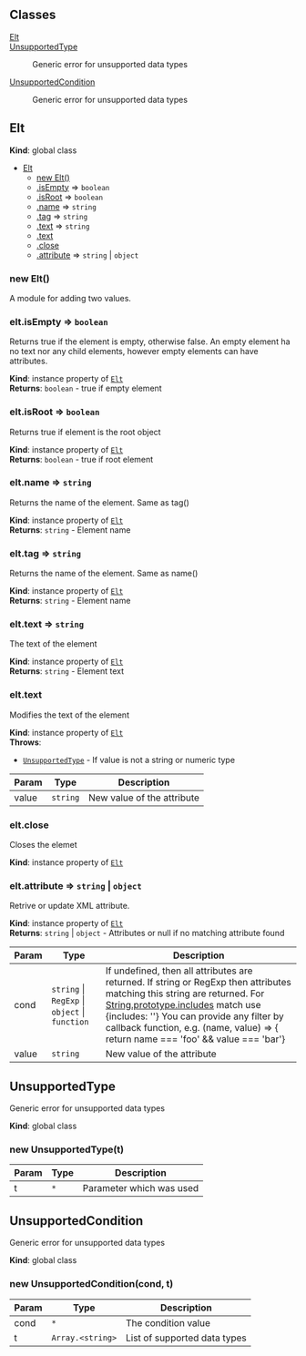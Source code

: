 ## Classes

<dl>
<dt><a href="#Elt">Elt</a></dt>
<dd></dd>
<dt><a href="#UnsupportedType">UnsupportedType</a></dt>
<dd><p>Generic error for unsupported data types</p>
</dd>
<dt><a href="#UnsupportedCondition">UnsupportedCondition</a></dt>
<dd><p>Generic error for unsupported data types</p>
</dd>
</dl>

<a name="Elt"></a>

## Elt
**Kind**: global class  

* [Elt](#Elt)
    * [new Elt()](#new_Elt_new)
    * [.isEmpty](#Elt+isEmpty) ⇒ <code>boolean</code>
    * [.isRoot](#Elt+isRoot) ⇒ <code>boolean</code>
    * [.name](#Elt+name) ⇒ <code>string</code>
    * [.tag](#Elt+tag) ⇒ <code>string</code>
    * [.text](#Elt+text) ⇒ <code>string</code>
    * [.text](#Elt+text)
    * [.close](#Elt+close)
    * [.attribute](#Elt+attribute) ⇒ <code>string</code> \| <code>object</code>

<a name="new_Elt_new"></a>

### new Elt()
A module for adding two values.

<a name="Elt+isEmpty"></a>

### elt.isEmpty ⇒ <code>boolean</code>
Returns true if the element is empty, otherwise false.An empty element ha no text nor any child elements, however empty elements can have attributes.

**Kind**: instance property of [<code>Elt</code>](#Elt)  
**Returns**: <code>boolean</code> - true if empty element  
<a name="Elt+isRoot"></a>

### elt.isRoot ⇒ <code>boolean</code>
Returns true if element is the root object

**Kind**: instance property of [<code>Elt</code>](#Elt)  
**Returns**: <code>boolean</code> - true if root element  
<a name="Elt+name"></a>

### elt.name ⇒ <code>string</code>
Returns the name of the element. Same as tag()

**Kind**: instance property of [<code>Elt</code>](#Elt)  
**Returns**: <code>string</code> - Element name  
<a name="Elt+tag"></a>

### elt.tag ⇒ <code>string</code>
Returns the name of the element. Same as name()

**Kind**: instance property of [<code>Elt</code>](#Elt)  
**Returns**: <code>string</code> - Element name  
<a name="Elt+text"></a>

### elt.text ⇒ <code>string</code>
The text of the element

**Kind**: instance property of [<code>Elt</code>](#Elt)  
**Returns**: <code>string</code> - Element text  
<a name="Elt+text"></a>

### elt.text
Modifies the text of the element

**Kind**: instance property of [<code>Elt</code>](#Elt)  
**Throws**:

- [<code>UnsupportedType</code>](#UnsupportedType) - If value is not a string or numeric type


| Param | Type | Description |
| --- | --- | --- |
| value | <code>string</code> | New value of the attribute |

<a name="Elt+close"></a>

### elt.close
Closes the elemet

**Kind**: instance property of [<code>Elt</code>](#Elt)  
<a name="Elt+attribute"></a>

### elt.attribute ⇒ <code>string</code> \| <code>object</code>
Retrive or update XML attribute.

**Kind**: instance property of [<code>Elt</code>](#Elt)  
**Returns**: <code>string</code> \| <code>object</code> - Attributes or null if no matching attribute found  

| Param | Type | Description |
| --- | --- | --- |
| cond | <code>string</code> \| <code>RegExp</code> \| <code>object</code> \| <code>function</code> | If undefined, then all attributes are returned.  If string or RegExp then attributes matching this string are returned.  For [String.prototype.includes](https://developer.mozilla.org/en-US/docs/Web/JavaScript/Reference/Global_Objects/String/includes?retiredLocale=de) match use {includes: '<name of attribute>'} You can provide any filter by callback function, e.g. (name, value) => { return name === 'foo' && value === 'bar'} |
| value | <code>string</code> | New value of the attribute |

<a name="UnsupportedType"></a>

## UnsupportedType
Generic error for unsupported data types

**Kind**: global class  
<a name="new_UnsupportedType_new"></a>

### new UnsupportedType(t)

| Param | Type | Description |
| --- | --- | --- |
| t | <code>\*</code> | Parameter which was used |

<a name="UnsupportedCondition"></a>

## UnsupportedCondition
Generic error for unsupported data types

**Kind**: global class  
<a name="new_UnsupportedCondition_new"></a>

### new UnsupportedCondition(cond, t)

| Param | Type | Description |
| --- | --- | --- |
| cond | <code>\*</code> | The condition value |
| t | <code>Array.&lt;string&gt;</code> | List of supported data types |

